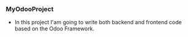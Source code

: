 ### MyOdooProject

- In this project I'am going to write both backend and frontend code based on the Odoo Framework.